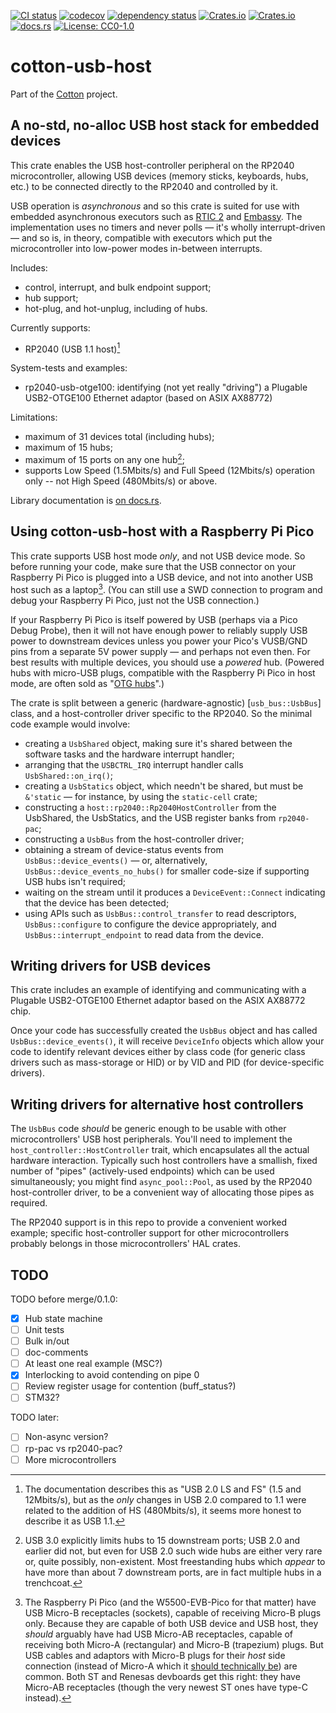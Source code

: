 [![CI status](https://github.com/pdh11/cotton/actions/workflows/ci.yml/badge.svg)](https://github.com/pdh11/cotton/actions)
[![codecov](https://codecov.io/gh/pdh11/cotton/branch/main/graph/badge.svg?token=SMSZEPGRHA)](https://codecov.io/gh/pdh11/cotton)
[![dependency status](https://deps.rs/repo/github/pdh11/cotton/status.svg)](https://deps.rs/repo/github/pdh11/cotton)
[![Crates.io](https://img.shields.io/crates/v/cotton-usb-host)](https://crates.io/crates/cotton-usb-host)
[![Crates.io](https://img.shields.io/crates/d/cotton-usb-host)](https://crates.io/crates/cotton-usb-host)
[![docs.rs](https://img.shields.io/docsrs/cotton-usb-host)](https://docs.rs/cotton-usb-host/latest/cotton_usb-host/)
[![License: CC0-1.0](https://img.shields.io/badge/License-CC0_1.0-lightgrey.svg)](http://creativecommons.org/publicdomain/zero/1.0/)

# cotton-usb-host

Part of the [Cotton](https://github.com/pdh11/cotton) project.

## A no-std, no-alloc USB host stack for embedded devices

This crate enables the USB host-controller peripheral on the RP2040
microcontroller, allowing USB devices (memory sticks, keyboards, hubs,
etc.) to be connected directly to the RP2040 and controlled by it.

USB operation is _asynchronous_ and so this crate is suited for use
with embedded asynchronous executors such as
[RTIC&nbsp;2](https://rtic.rs/2/book/en/) and
[Embassy](https://embassy.dev). The implementation uses no timers and
never polls &mdash; it's wholly interrupt-driven &mdash; and so is, in
theory, compatible with executors which put the microcontroller into
low-power modes in-between interrupts.

Includes:

 - control, interrupt, and bulk endpoint support;
 - hub support;
 - hot-plug, and hot-unplug, including of hubs.

Currently supports:

 - RP2040 (USB 1.1 host)[^1]

System-tests and examples:

 - rp2040-usb-otge100: identifying (not yet really "driving") a
   Plugable USB2-OTGE100 Ethernet adaptor (based on ASIX AX88772)

Limitations:

 - maximum of 31 devices total (including hubs);
 - maximum of 15 hubs;
 - maximum of 15 ports on any one hub[^2];
 - supports Low Speed (1.5Mbits/s) and Full Speed (12Mbits/s)
   operation only -- not High Speed (480Mbits/s) or above.

[^1]: The documentation describes this as "USB&nbsp;2.0 LS and FS" (1.5 and
12Mbits/s), but as the _only_ changes in USB&nbsp;2.0 compared to 1.1
were related to the addition of HS (480Mbits/s), it seems more honest
to describe it as USB&nbsp;1.1.

[^2]: USB&nbsp;3.0 explicitly limits hubs to 15 downstream ports;
USB&nbsp;2.0 and earlier did not, but even for USB&nbsp;2.0 such wide
hubs are either very rare or, quite possibly, non-existent. Most
freestanding hubs which _appear_ to have more than about 7 downstream
ports, are in fact multiple hubs in a trenchcoat.

Library documentation is [on
docs.rs](https://docs.rs/cotton-usb-host/latest/cotton_usb-host/).


## Using cotton-usb-host with a Raspberry&nbsp;Pi Pico

This crate supports USB host mode _only_, and not USB device mode. So
before running your code, make sure that the USB connector on your
Raspberry&nbsp;Pi Pico is plugged into a USB device, and not into
another USB host such as a laptop[^3]. (You can still use a SWD connection
to program and debug your Raspberry&nbsp;Pi Pico, just not the USB
connection.)

If your Raspberry&nbsp;Pi Pico is itself powered by USB (perhaps via a
Pico Debug Probe), then it will not have enough power to reliably
supply USB power to downstream devices unless you power your Pico's
VUSB/GND pins from a separate 5V power supply &mdash; and perhaps not
even then. For best results with multiple devices, you should use a
_powered_ hub. (Powered hubs with micro-USB plugs, compatible with the
Raspberry&nbsp;Pi Pico in host mode, are often sold as "[OTG
hubs](https://www.amazon.co.uk/AuviPal-Adapter-Playstation-Classic-Raspberry-Black/dp/B083WML1XB/)".)

The crate is split between a generic (hardware-agnostic) [`usb_bus::UsbBus`]
class, and a host-controller driver specific to the RP2040. So the
minimal code example would involve:

 - creating a `UsbShared` object, making sure it's shared between the
   software tasks and the hardware interrupt handler;
 - arranging that the `USBCTRL_IRQ` interrupt handler calls `UsbShared::on_irq()`;
 - creating a `UsbStatics` object, which needn't be shared, but must
   be `&'static` &mdash; for instance, by using the `static-cell` crate;
 - constructing a `host::rp2040::Rp2040HostController` from the UsbShared,
   the UsbStatics, and the USB register banks from `rp2040-pac`;
 - constructing a `UsbBus` from the host-controller driver;
 - obtaining a stream of device-status events from
   `UsbBus::device_events()` &mdash; or, alternatively,
   `UsbBus::device_events_no_hubs()` for smaller code-size if
   supporting USB hubs isn't required;
 - waiting on the stream until it produces a `DeviceEvent::Connect`
   indicating that the device has been detected;
 - using APIs such as `UsbBus::control_transfer` to read descriptors,
   `UsbBus::configure` to configure the device appropriately, and
   `UsbBus::interrupt_endpoint` to read data from the device.

[^3]: The Raspberry&nbsp;Pi Pico (and the W5500-EVB-Pico for that
matter) have USB Micro-B receptacles (sockets), capable of receiving
Micro-B plugs only. Because they are capable of both USB device and
USB host, they _should_ arguably have had USB Micro-AB receptacles,
capable of receiving both Micro-A (rectangular) and Micro-B
(trapezium) plugs. But USB cables and adaptors with Micro-B plugs for
their _host_ side connection (instead of Micro-A which it [should
technically be](https://en.wikipedia.org/wiki/USB_On-The-Go)) are
common. Both ST and Renesas devboards get this right: they have Micro-AB
receptacles (though the very newest ST ones have type-C instead).

## Writing drivers for USB devices

This crate includes an example of identifying and communicating with
a Plugable USB2-OTGE100 Ethernet adaptor based on the ASIX&nbsp;AX88772
chip.

Once your code has successfully created the `UsbBus` object and has
called `UsbBus::device_events()`, it will receive `DeviceInfo` objects
which allow your code to identify relevant devices either by class
code (for generic class drivers such as mass-storage or HID) or by VID
and PID (for device-specific drivers).

## Writing drivers for alternative host controllers

The `UsbBus` code _should_ be generic enough to be usable with other
microcontrollers' USB host peripherals. You'll need to implement the
`host_controller::HostController` trait, which encapsulates all the
actual hardware interaction. Typically such host controllers have a
smallish, fixed number of "pipes" (actively-used endpoints) which can
be used simultaneously; you might find `async_pool::Pool`, as used by
the RP2040 host-controller driver, to be a convenient way of
allocating those pipes as required.

The RP2040 support is in this repo to provide a convenient worked example;
specific host-controller support for other microcontrollers probably
belongs in those microcontrollers' HAL crates.

## TODO

TODO before merge/0.1.0:

 - [x] Hub state machine
 - [ ] Unit tests
 - [ ] Bulk in/out
 - [ ] doc-comments
 - [ ] At least one real example (MSC?)
 - [x] Interlocking to avoid contending on pipe 0
 - [ ] Review register usage for contention (buff_status?)
 - [ ] STM32?

TODO later:

 - [ ] Non-async version?
 - [ ] rp-pac vs rp2040-pac?
 - [ ] More microcontrollers
